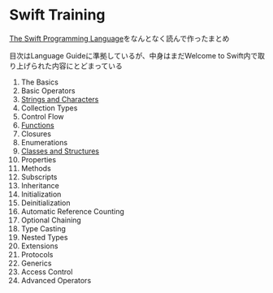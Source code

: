 Swift Training
======
[The Swift Programming Language](https://itunes.apple.com/jp/book/swift-programming-language/id881256329?mt=11)をなんとなく読んで作ったまとめ

目次はLanguage Guideに準拠しているが、中身はまだWelcome to Swift内で取り上げられた内容にとどまっている

1. The Basics
2. Basic Operators
3. [Strings and Characters](https://github.com/manji602/swift_training/blob/master/docs/03_Strings_and_Characters.md)
4. Collection Types
5. Control Flow
6. [Functions](https://github.com/manji602/swift_training/blob/master/docs/06_Functions.md)
7. Closures
8. Enumerations
9. [Classes and Structures](https://github.com/manji602/swift_training/blob/master/docs/09_Class_and_Structures.md)
10. Properties
11. Methods
12. Subscripts
13. Inheritance
14. Initialization
15. Deinitialization
16. Automatic Reference Counting
17. Optional Chaining
18. Type Casting
19. Nested Types
20. Extensions
21. Protocols
22. Generics
23. Access Control
24. Advanced Operators
